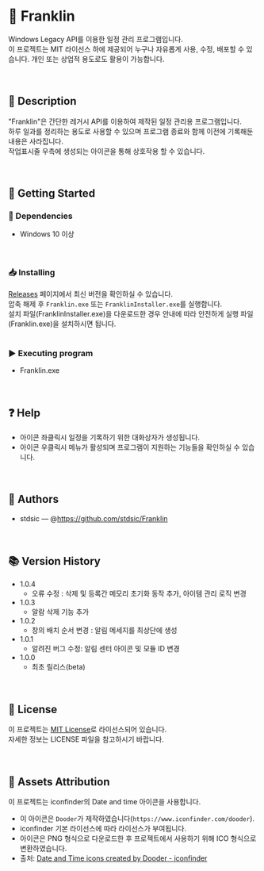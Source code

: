 # 📌 Franklin<br>
Windows Legacy API를 이용한 일정 관리 프로그램입니다.<br>
이 프로젝트는 MIT 라이선스 하에 제공되어 누구나 자유롭게 사용, 수정, 배포할 수 있습니다. 개인 또는 상업적 용도로도 활용이 가능합니다.<br>
<br><br>
## 📝 Description<br>
"Franklin"은 간단한 레거시 API를 이용하여 제작된 일정 관리용 프로그램입니다.<br>
하루 일과를 정리하는 용도로 사용할 수 있으며 프로그램 종료와 함께 이전에 기록해둔 내용은 사라집니다.<br>
작업표시줄 우측에 생성되는 아이콘을 통해 상호작용 할 수 있습니다.<br>
<br><br>
## 🚀 Getting Started<br>
### 🔧 Dependencies<br>
- Windows 10 이상<br>
<br><br>
### 📥 Installing<br>
[Releases](https://github.com/stdsic/Franklin/releases) 페이지에서 최신 버전을 확인하실 수 있습니다.<br>
압축 해제 후 `Franklin.exe` 또는 `FranklinInstaller.exe`를 실행합니다.<br>
설치 파일(FranklinInstaller.exe)을 다운로드한 경우 안내에 따라 안전하게 실행 파일(Franklin.exe)을 설치하시면 됩니다.<br>
<br>
### ▶️ Executing program<br>
- Franklin.exe<br>
<br><br>
## ❓ Help<br>
- 아이콘 좌클릭시 일정을 기록하기 위한 대화상자가 생성됩니다.<br>
- 아이콘 우클릭시 메뉴가 활성되며 프로그램이 지원하는 기능들을 확인하실 수 있습니다.<br>
<br><br>
## 👤 Authors<br>
- stdsic — @https://github.com/stdsic/Franklin<br>
<br><br>
## 📚 Version History<br>
- 1.0.4<br>
  - 오류 수정 : 삭제 및 등록간 메모리 초기화 동작 추가, 아이템 관리 로직 변경
- 1.0.3<br>
  - 알람 삭제 기능 추가<br>
- 1.0.2<br>
  - 창의 배치 순서 변경 : 알림 메세지를 최상단에 생성<br>
- 1.0.1<br>
  - 알려진 버그 수정: 알림 센터 아이콘 및 모듈 ID 변경<br>
- 1.0.0<br>
  - 최초 릴리스(beta)<br>
<br><br>
## 🧾 License<br>
이 프로젝트는 [MIT License](LICENSE)로 라이선스되어 있습니다.<br>
자세한 정보는 LICENSE 파일을 참고하시기 바랍니다.<br>
<br><br>
## 📄 Assets Attribution<br>
이 프로젝트는 iconfinder의 Date and time 아이콘을 사용합니다.<br>
- 이 아이콘은 `Dooder`가 제작하였습니다(`https://www.iconfinder.com/dooder`).<br>
- iconfinder 기본 라이선스에 따라 라이선스가 부여됩니다.<br>
- 아이콘은 PNG 형식으로 다운로드한 후 프로젝트에서 사용하기 위해 ICO 형식으로 변환하였습니다.<br>
- 출처: <a href="https://www.iconfinder.com/iconsets/date-and-time-fill-outline" title="Date and Time">Date and Time icons created by Dooder - iconfinder</a>

